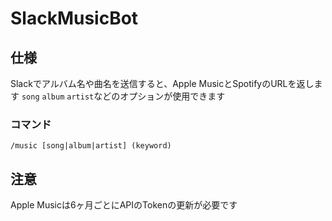 # SlackMusicBot
## 仕様
Slackでアルバム名や曲名を送信すると、Apple MusicとSpotifyのURLを返します
`song` `album` `artist`などのオプションが使用できます
### コマンド
```
/music [song|album|artist] (keyword)
```
## 注意
Apple Musicは6ヶ月ごとにAPIのTokenの更新が必要です
